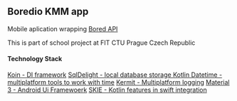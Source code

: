 ## Boredio KMM app
Mobile aplication wrapping <a href="https://bored.api.lewagon.com/">Bored API</a>

This is part of school project at FIT CTU Prague Czech Republic

#### Technology Stack
<a href="https://insert-koin.io/docs/reference/koin-mp/kmp/">Koin - DI framework</a>
<a href="https://cashapp.github.io/sqldelight/2.0.2/">SqlDelight - local database storage </a>
<a href="https://github.com/Kotlin/kotlinx-datetime">Kotlin Datetime - multiplatform tools to work with time</a>
<a href="https://kermit.touchlab.co/">Kermit - Multiplatform logging</a>
<a href="https://m3.material.io/">Material 3 - Android Ui Framewoerk</a>
<a href="https://skie.touchlab.co/intro#getting-started">SKIE - Kotlin features in swift integration</a>

